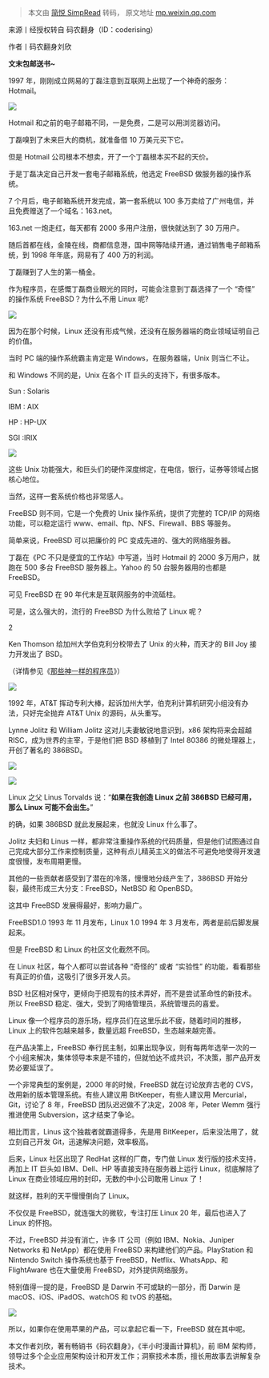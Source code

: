 > 本文由 [简悦 SimpRead](http://ksria.com/simpread/) 转码， 原文地址 [mp.weixin.qq.com](https://mp.weixin.qq.com/s/JiHFBaVSwfyFrl0yChdaFA)

来源丨经授权转自 码农翻身（ID：coderising）

作者丨码农翻身刘欣

**文末包邮送书~**

1997 年，刚刚成立网易的丁磊注意到互联网上出现了一个神奇的服务：Hotmail。

![](https://mmbiz.qpic.cn/mmbiz_jpg/KyXfCrME6UJ3NMy8KXiajBm67U8Mlhs1K8GFYNqh9bA4mfd2zwRHG1MoWs5JJ3qtuic0IubMSYCYIsricVZERQm8w/640?wx_fmt=jpeg)

Hotmail 和之前的电子邮箱不同，一是免费，二是可以用浏览器访问。

丁磊嗅到了未来巨大的商机，就准备借 10 万美元买下它。

但是 Hotmail 公司根本不想卖，开了一个丁磊根本买不起的天价。

于是丁磊决定自己开发一套电子邮箱系统，他选定 FreeBSD 做服务器的操作系统。

7 个月后，电子邮箱系统开发完成，第一套系统以 100 多万卖给了广州电信，并且免费赠送了一个域名：163.net。

163.net 一炮走红，每天都有 2000 多用户注册，很快就达到了 30 万用户。

随后首都在线，金陵在线，商都信息港，国中网等陆续开通，通过销售电子邮箱系统，到 1998 年年底，网易有了 400 万的利润。

丁磊赚到了人生的第一桶金。

作为程序员，在感慨丁磊商业眼光的同时，可能会注意到丁磊选择了一个 “奇怪” 的操作系统 FreeBSD？为什么不用 Linux 呢?

![](https://mmbiz.qpic.cn/mmbiz_png/KyXfCrME6UJ3NMy8KXiajBm67U8Mlhs1KoExslyL4MjjlBjPIia2MGOXVWsJQ5tmhAcLxyn6nMCgWGMALriar5mUw/640?wx_fmt=png)

因为在那个时候，Linux 还没有形成气候，还没有在服务器端的商业领域证明自己的价值。

当时 PC 端的操作系统霸主肯定是 Windows，在服务器端，Unix 则当仁不让。

和 Windows 不同的是，Unix 在各个 IT 巨头的支持下，有很多版本。

Sun : Solaris

IBM : AIX

HP : HP-UX

SGI :IRIX

![](https://mmbiz.qpic.cn/mmbiz_jpg/KyXfCrME6UJ3NMy8KXiajBm67U8Mlhs1Ke8cqibyX1xA8zziaiaMQibWiaQ841pVUicEZzickCKweuwsKusgwmRicZEMiaBQ/640?wx_fmt=jpeg)

这些 Unix 功能强大，和巨头们的硬件深度绑定，在电信，银行，证券等领域占据核心地位。

当然，这样一套系统价格也非常感人。

FreeBSD 则不同，它是一个免费的 Unix 操作系统，提供了完整的 TCP/IP 的网络功能，可以稳定运行 www、email、ftp、NFS、Firewall、BBS 等服务。

简单来说，FreeBSD 可以把廉价的 PC 变成先进的、强大的网络服务器。

丁磊在《PC 不只是便宜的工作站》中写道，当时 Hotmail 的 2000 多万用户，就跑在 500 多台 FreeBSD 服务器上。Yahoo 的 50 台服务器用的也都是 FreeBSD。

可见 FreeBSD 在 90 年代末是互联网服务的中流砥柱。

可是，这么强大的，流行的 FreeBSD 为什么败给了 Linux 呢？

2

Ken Thomson 给加州大学伯克利分校带去了 Unix 的火种，而天才的 Bill Joy 接力开发出了 BSD。

（详情参见《[那些神一样的程序员](http://mp.weixin.qq.com/s?__biz=MzAxOTc0NzExNg==&mid=2665518509&idx=1&sn=3beadb181a2246c31b27e57c467834e4&chksm=80d66deeb7a1e4f8f7b147f361f603600b50abdc1f9784eb85e17da93b56236dd4bdbb3bcdca&scene=21#wechat_redirect)》）

![](https://mmbiz.qpic.cn/mmbiz_png/KyXfCrME6UJ3NMy8KXiajBm67U8Mlhs1K2hN4HO0V6nxllbsQCbXoqSLUFaG5HsuH5ObmuV0ZC2bLhj6pls0X6Q/640?wx_fmt=png)

1992 年，AT&T 挥动专利大棒，起诉加州大学，伯克利计算机研究小组没有办法，只好完全抛弃 AT&T Unix 的源码，从头重写。

Lynne Jolitz 和 William Jolitz 这对儿夫妻敏锐地意识到，x86 架构将来会超越 RISC，成为世界的主宰，于是他们把 BSD 移植到了 Intel 80386 的微处理器上，开创了著名的 386BSD。

![](https://mmbiz.qpic.cn/mmbiz_png/KyXfCrME6UIhfQ5xBqrFgicxFMpGrlWoyGfgn0P1EQQQBA0x94UTFtNgjHXsKZnuCAgwwPgRSFPKJA51K6arsibg/640?wx_fmt=png)

![](https://mmbiz.qpic.cn/mmbiz_png/KyXfCrME6UJ3NMy8KXiajBm67U8Mlhs1K1ZcUmJgWURhHoS2TjZnTssqBYP9xJXuE73ltXoeiaBPxzRkqlVH37Jg/640?wx_fmt=png)

Linux 之父 Linus Torvalds 说：“**如果在我创造 Linux 之前 386BSD 已经可用，那么 Linux 可能不会出生。**”

的确，如果 386BSD 就此发展起来，也就没 Linux 什么事了。

Jolitz 夫妇和 Linus 一样，都非常注重操作系统的代码质量，但是他们试图通过自己完成大部分工作来控制质量，这种有点儿精英主义的做法不可避免地使得开发速度很慢，发布周期更慢。

其他的一些贡献者感受到了潜在的冷落，慢慢地分歧产生了，386BSD 开始分裂，最终形成三大分支：FreeBSD，NetBSD 和 OpenBSD。

这其中 FreeBSD 发展得最好，影响力最广。

FreeBSD1.0 1993 年 11 月发布，Linux 1.0 1994 年 3 月发布，两者是前后脚发展起来。

但是 FreeBSD 和 Linux 的社区文化截然不同。

在 Linux 社区，每个人都可以尝试各种 “奇怪的” 或者 “实验性” 的功能，看看那些有真正的价值，这吸引了很多开发人员。

BSD 社区相对保守，更倾向于把现有的技术弄好，而不是尝试革命性的新技术。所以 FreeBSD 稳定、强大，受到了网络管理员，系统管理员的喜爱。

Linux 像一个程序员的游乐场，程序员们在这里乐此不疲，随着时间的推移，Linux 上的软件包越来越多，数量远超 FreeBSD，生态越来越完善。

在产品决策上，FreeBSD 奉行民主制，如果出现争议，则有每两年选举一次的一个小组来解决，集体领导本来是不错的，但就怕达不成共识，不决策，那产品开发势必要延误了。

一个非常典型的案例是，2000 年的时候，FreeBSD 就在讨论放弃古老的 CVS，改用新的版本管理系统。有些人建议用 BitKeeper，有些人建议用 Mercurial，Git，讨论了 8 年，FreeBSD 团队迟迟做不了决定，2008 年，Peter Wemm 强行推进使用 Subversion，这才结束了争论。

相比而言，Linus 这个独裁者就霸道得多，先是用 BitKeeper，后来没法用了，就立刻自己开发 Git，迅速解决问题，效率极高。

后来，Linux 社区出现了 RedHat 这样的厂商，专门做 Linux 发行版的技术支持，再加上 IT 巨头如 IBM、Dell、HP 等直接支持在服务器上运行 Linux，彻底解除了 Linux 在商业领域应用的封印，无数的中小公司敢用 Linux 了！

就这样，胜利的天平慢慢倒向了 Linux。

不仅仅是 FreeBSD，就连强大的微软，专注打压 Linux 20 年，最后也进入了 Linux 的怀抱。

不过，FreeBSD 并没有消亡，许多 IT 公司（例如 IBM、Nokia、Juniper Networks 和 NetApp）都在使用 FreeBSD 来构建他们的产品。PlayStation 和 Nintendo Switch 操作系统也基于 FreeBSD，Netflix、WhatsApp、和 FlightAware 也在大量使用 FreeBSD，对外提供网络服务。

特别值得一提的是，FreeBSD 是 Darwin 不可或缺的一部分，而 Darwin 是 macOS、iOS、iPadOS、watchOS 和 tvOS 的基础。

![](https://mmbiz.qpic.cn/mmbiz_png/KyXfCrME6UJ3NMy8KXiajBm67U8Mlhs1KHiaxI7D9TK1icyZgfvgYZpdV4jM5mjJLgXIkaib9bH2pHPyrJwsl6jRKg/640?wx_fmt=png)

所以，如果你在使用苹果的产品，可以拿起它看一下，FreeBSD 就在其中呢。

本文作者刘欣，著有畅销书《码农翻身》，《半小时漫画计算机》，前 IBM 架构师，领导过多个企业应用架构设计和开发工作；洞察技术本质，擅长用故事去讲解复杂技术。